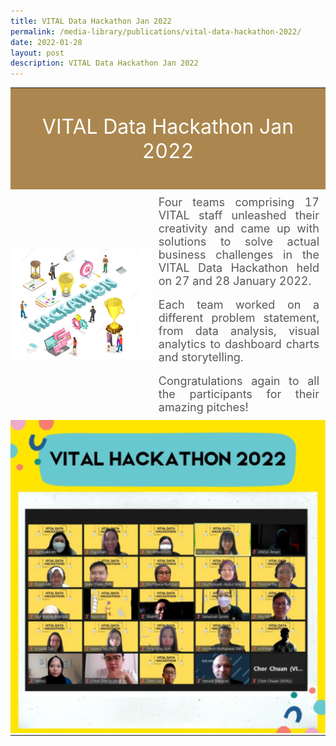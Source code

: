 ```yaml
---
title: VITAL Data Hackathon Jan 2022
permalink: /media-library/publications/vital-data-hackathon-2022/
date: 2022-01-28
layout: post
description: VITAL Data Hackathon Jan 2022
---
```


<table style="border: 0px;padding:0px;" width="100%" height="100%">	
	<tr style="border: 0px;padding:0px;background-color:#ab874f">
		<td colspan = "2" style="border: 0px;padding:10px;vertical-align: middle;text-align: center">			
			<p style="font-size:32px;color:#ffffff">   
				VITAL Data Hackathon Jan 2022
			</p>
		</td>
	</tr>
	<tr style="border: 0px; padding:0px;" >		
		<td style="border: 0px; padding:0px;vertical-align: middle;" >
			<img src="/images/Media/Hackathon_Image1.png"  /> 
		</td>
		<td width="55%" style="border: 0px; padding:10px;" >
			<div style="font-size:18px;text-align:justify;color:#585858">   
				Four teams comprising 17 VITAL staff unleashed their creativity and came up with solutions to solve actual business challenges in the VITAL Data Hackathon held on 27 and 28 January 2022. 
			</div>
			<br>
			<div style="font-size:18px;text-align:justify;color:#585858">  
				Each team worked on a different problem statement, from data analysis, visual analytics to dashboard charts and storytelling. 
			</div>
			<br>
			<div style="font-size:18px;text-align:justify;color:#585858">
				Congratulations again to all the participants for their amazing pitches!
				</div>
		</td>	
	</tr>
	<tr style="border: 0px;padding:0px;">
		<td colspan = "2" style="border: 0px;padding:0px;vertical-align: middle;text-align: center;">						
			<img src="/images/Media/Hackathon_Image2.png"  /> 
		</td>
	</tr>
	</table>